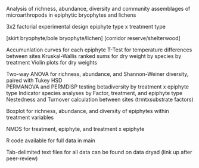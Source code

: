 Analysis of richness, abundance, diversity and community assemblages of microarthropods in epiphytic bryophytes and lichens 

3x2 factorial experimental design
epiphyte type x treatment type 

[skirt bryophyte/bole bryophyte/lichen]
[corridor reserve/shelterwood] 


Accumunlation curves for each epiphyte 
T-Test for temperature differences between sites 
Kruskal-Wallis ranked sums for dry weight by species by treatment 
Violin plots for dry weights 

Two-way ANOVA for richness, abundance, and Shannon-Weiner diversity, paired with Tukey HSD   
PERMANOVA and PERMDISP testing betadiversity by treatment x epiphyte type 
Indicator species analyses by Factor, treatment, and epiphyte type 
Nestedness and Turnover calculation between sites (trmtxsubstrate factors)

Boxplot for richness, abundance, and diversity of epiphytes within treatment variables

NMDS for treatment, epiphyte, and treatment x epiphyte 



R code available for full data in main

Tab-delimited text files for all data can be 
found on data dryad (link up after peer-review) 
